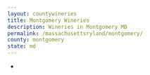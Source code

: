 ```yaml
---
layout: countywineries
title: Montgomery Wineries
description: Wineries in Montgomery MD
permalink: /massachusettsryland/montgomery/
county: montgomery
state: md
---
```

-
